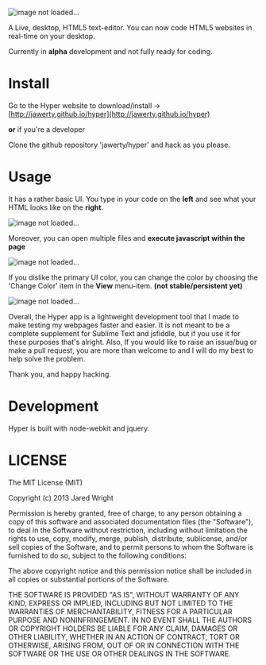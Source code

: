![image not loaded...](https://raw.github.com/jawerty/Hyper/master/hyper_title.png)

A Live, desktop, HTML5 text-editor. You can now code HTML5 websites in real-time on your desktop.

Currently in **alpha** development and not fully ready for coding.

# Install
Go to the Hyper website to download/install -> [http://jawerty.github.io/hyper](http://jawerty.github.io/hyper)

**or** if you're a developer

Clone the github repository 'jawerty/hyper' and hack as you please.

# Usage 
It has a rather basic UI. You type in your code on the **left** and see what your HTML looks like on the **right**.

![image not loaded...](https://raw.github.com/jawerty/Hyper/master/screenshots/2.png)

Moreover, you can open multiple files and **execute javascript within the page**

![image not loaded...](https://raw.github.com/jawerty/Hyper/master/screenshots/4.png)

If you dislike the primary UI color, you can change the color by choosing the 'Change Color' item in the **View** menu-item. **(not stable/persistent yet)**

![image not loaded...](https://raw.github.com/jawerty/Hyper/master/screenshots/5_edit.png)

Overall, the Hyper app is a lightweight development tool that I made to make testing my webpages faster and easier. It is not meant to be a complete supplement for Sublime Text and jsfiddle, but if you use it for these purposes that's alright. Also, If you would like to raise an issue/bug or make a pull request, you are more than welcome to and I will do my best to help solve the problem.

Thank you, and happy hacking.

# Development
Hyper is built with node-webkit and jquery.

# LICENSE

The MIT License (MIT)

Copyright (c) 2013 Jared Wright

Permission is hereby granted, free of charge, to any person obtaining a copy
of this software and associated documentation files (the "Software"), to deal
in the Software without restriction, including without limitation the rights
to use, copy, modify, merge, publish, distribute, sublicense, and/or sell
copies of the Software, and to permit persons to whom the Software is
furnished to do so, subject to the following conditions:

The above copyright notice and this permission notice shall be included in
all copies or substantial portions of the Software.

THE SOFTWARE IS PROVIDED "AS IS", WITHOUT WARRANTY OF ANY KIND, EXPRESS OR
IMPLIED, INCLUDING BUT NOT LIMITED TO THE WARRANTIES OF MERCHANTABILITY,
FITNESS FOR A PARTICULAR PURPOSE AND NONINFRINGEMENT. IN NO EVENT SHALL THE
AUTHORS OR COPYRIGHT HOLDERS BE LIABLE FOR ANY CLAIM, DAMAGES OR OTHER
LIABILITY, WHETHER IN AN ACTION OF CONTRACT, TORT OR OTHERWISE, ARISING FROM,
OUT OF OR IN CONNECTION WITH THE SOFTWARE OR THE USE OR OTHER DEALINGS IN
THE SOFTWARE.
